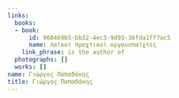 ```yaml
---
links:
  books:
  - book:
      id: 908469b5-bb32-4ec3-9d93-36fda1ff7ac5
      name: Λαϊκοί πραχτικοί οργανοπαίχτες
    link_phrase: is the author of
  photographs: []
  works: []
name: Γιώργος Παπαδάκης
title: Γιώργος Παπαδάκης
---
```


